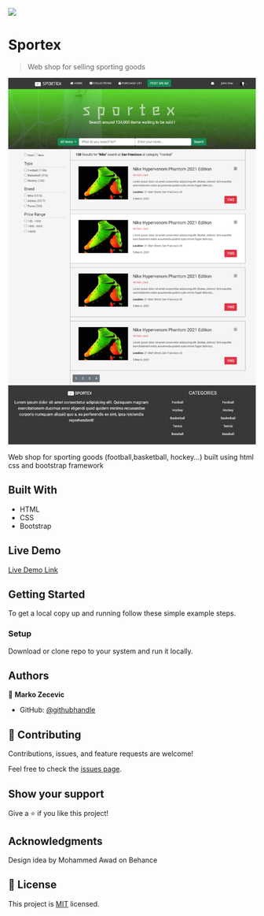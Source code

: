 ![](https://img.shields.io/badge/myapp-blueviolet)

# Sportex

> Web shop for selling sporting goods

![screenshot](./app_screenshot.png)

Web shop for sporting goods (football,basketball, hockey...) built using html css and bootstrap framework

## Built With

- HTML
- CSS
- Bootstrap

## Live Demo

[Live Demo Link](https://vibrant-noether-f589e4.netlify.app/)

## Getting Started

To get a local copy up and running follow these simple example steps.

### Setup

Download or clone repo to your system and run it locally.

## Authors

👤 **Marko Zecevic**

- GitHub: [@githubhandle](https://github.com/MarkoNS1990)

## 🤝 Contributing

Contributions, issues, and feature requests are welcome!

Feel free to check the [issues page](issues/).

## Show your support

Give a ⭐️ if you like this project!

## Acknowledgments

Design idea by Mohammed Awad on Behance

## 📝 License

This project is [MIT](lic.url) licensed.
